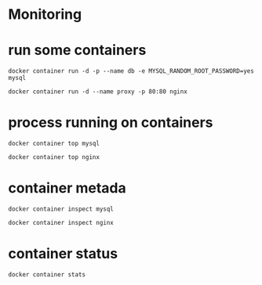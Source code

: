 # Monitoring

# run some containers

```
docker container run -d -p --name db -e MYSQL_RANDOM_ROOT_PASSWORD=yes mysql
```

```
docker container run -d --name proxy -p 80:80 nginx
```

# process running on containers

```
docker container top mysql
```

```
docker container top nginx
```

# container metada

```
docker container inspect mysql
```

```
docker container inspect nginx
```
# container status

```
docker container stats
```